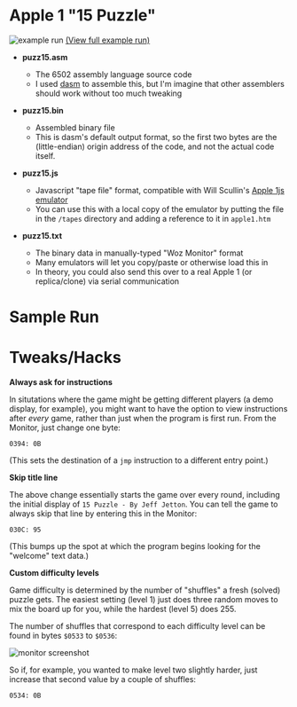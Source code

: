 # Apple 1 "15 Puzzle"
    
![example run](https://github.com/JeffJetton/apple1-15-puzzle/blob/master/img/screenshot1.png)
[(View full example run)](https://github.com/JeffJetton/apple1-15-puzzle/blob/master/img/combined_screenshots.png)


* **puzz15.asm**
    * The 6502 assembly language source code
    * I used [dasm](https://dasm-assembler.github.io/) to assemble this, but I'm imagine that other assemblers should work without too much tweaking
    
* **puzz15.bin**
    * Assembled binary file
    * This is dasm's default output format, so the first two bytes are the (little-endian) origin address of the code, and not the actual code itself.
    
* **puzz15.js**
    * Javascript "tape file" format, compatible with Will Scullin's [Apple 1js emulator](https://www.scullinsteel.com/apple1/)
    * You can use this with a local copy of the emulator by putting the file in the `/tapes` directory and adding a reference to it in `apple1.htm`
    
* **puzz15.txt**
    * The binary data in manually-typed "Woz Monitor" format
    * Many emulators will let you copy/paste or otherwise load this in
    * In theory, you could also send this over to a real Apple 1 (or replica/clone) via serial communication


# Sample Run

# Tweaks/Hacks

**Always ask for instructions**

In situtations where the game might be getting different players (a demo display, for example), you might want to have the option to view instructions after *every* game, rather than just when the program is first run. From the Monitor, just change one byte:

```
0394: 0B
```
(This sets the destination of a `jmp` instruction to a different entry point.)
   
**Skip title line**

The above change essentially starts the game over every round, including the initial display of `15 Puzzle - By Jeff Jetton`. You can tell the game to always skip that line by entering this in the Monitor:

```
030C: 95
```
(This bumps up the spot at which the program begins looking for the "welcome" text data.)

**Custom difficulty levels**

Game difficulty is determined by the number of "shuffles" a fresh (solved) puzzle gets. The easiest setting (level 1) just does three random moves to mix the board up for you, while the hardest (level 5) does 255.

The number of shuffles that correspond to each difficulty level can be found in bytes `$0533` to `$0536`:

![monitor screenshot](https://github.com/JeffJetton/apple1-15-puzzle/blob/master/img/monitor.png)

So if, for example, you wanted to make level two slightly harder, just increase that second value by a couple of shuffles:

```
0534: 0B
```

